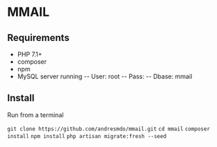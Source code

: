 # MMAIL

## Requirements

- PHP 7.1+
- composer
- npm
- MySQL server running
 -- User: root
 -- Pass: 
 -- Dbase: mmail


## Install

Run from a terminal

 `git clone https://github.com/andresmdo/mmail.git`
 `cd mmail`
 `composer install`
 `npm install`
 `php artisan migrate:fresh --seed`
